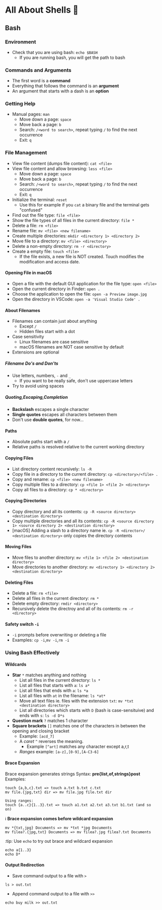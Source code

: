 # All About Shells :shell:

## Bash
### Environment
* Check that you are using bash: `echo $BASH`
  * If you are running bash, you will get the path to bash
  
### Commands and Arguments
* The first word is a __command__
* Everything that follows the command is an __argument__
* An argument that starts with a dash is an __option__

### Getting Help
* Manual pages: `man`
  * Move down a page: `space`
  * Move back a page: `b`
  * Search: `/<word to search>`, repeat typing `/` to find the next occurrence
  * Exit: `q`

### File Management
* View file content (dumps file content): `cat <file>`
* View file content and allow browsing: `less <file>`
  * Move down a page: `space`
  * Move back a page: `b`
  * Search: `/<word to search>`, repeat typing `/` to find the next occurrence
  * Exit: `q`
* Initialize the terminal: `reset`
  * Use this for example if you `cat` a binary file and the terminal gets "confused"
* Find out the file type: `file <file>`
* Show the file types of all files in the current directory: `file *`
* Delete a file: `rm <file>`
* Rename file: `mv <file> <new filename>`
* Create multiple directories: `mkdir <directory 1> <directory 2>`
* Move file to a directory: `mv <file> <directory>`
* Delete a non-empty directory: `rm -r <directory>`
* Create a empty file: `touch <file>`
  * If the file exists, a new file is NOT created. Touch modifies the modification and access date.  
  
#### Opening File in macOS
* Open a file with the default GUI application for the file type: `open <file>`
* Open the current directory in Finder: `open .`
* Choose the application to open the file: `open -a Preview image.jpg`
* Open the directory in VSCode: `open -a 'Visual Studio Code' .`

#### About Filenames
* Filenames can contain just about anything
  * Except `/`
  * Hidden files start with a dot
* Case sensitivity
  * Linux filenames are case sensitive
  * macOS filenames are NOT case sensitive by default
* Extensions are optional
##### Filename Do's and Don'ts
* Use letters, numbers, `-` and `_`
  * If you want to be really safe, don't use uppercase letters
* Try to avoid using spaces
##### Quoting,Escaping,Completion
* __Backslash__ escapes a single character
* __Single quotes__ escapes all characters between them
* Don't use __double quotes__, for now...

#### Paths
* Absolute paths start with a `/`
* Relative paths is resolved relative to the current working directory

#### Copying Files
* List directory content recursively: `ls -R`
* Copy file in a directory to the current directory: `cp <directory>/<file> .`
* Copy and rename: `cp <file> <new filename>`
* Copy multiple files to a directory: `cp <file 1> <file 2> <directory>`
* Copy all files to a directory: `cp * <directory>`

#### Copying Directories
* Copy directory and all its contents: `cp -R <source directory> <destination directory>`
* Copy multiple directories and all its contents: `cp -R <source directory 1> <source directory 2> <destination directory>`
* [macOS] Adding a slash to a directory name ie. `cp -R <director>/ <destination directory>` only copies the directory contents

#### Moving Files
* Move files to another directory: `mv <file 1> <file 2> <destination directory>`
* Move directories to another directory: `mv <directory 1> <directory 2> <destination directory>`

#### Deleting Files
* Delete a file: `rm <file>`
* Delete all files in the current directory: `rm *`
* Delete empty directory: `rmdir <directory>`
* Recursively delete the directroy and all of its contents: `rm -r <directory>`

#### Safety switch `-i`
* `-i` prompts before overwriting or deleting a file
* Examples: `cp -i`,`mv -i`,`rm -i`

### Using Bash Effectively
#### Wildcards
* __Star__ `*` matches anything and nothing
  * List all files in the current directory: `ls *`
  * List all files that starts with `a`: `ls a*`
  * List all files that ends with `a`: `ls *a`
  * List all files with `at` in the filename: `ls *at*`
  * Move all text files ie. files with the extension `txt`: `mv *txt <destination directory>`
  * List all directories which starts with `D` (bash is case-sensituive) and ends with `s`: `ls -d D*s`
* __Question mark__ `?` matches 1 character
* __Square brackets__ `[]` matches one of the characters in between the opening and closing bracket
  * Example: `[acd_7]`
  * A _caret_ `^` reverses the meaning. 
    * Example `[^art]` matches any character except a,r,t
  * _Ranges_ example: `[a-z],[0-9],[A-C3-6]`

#### Brace Expansion
Brace expansion generates strings
Syntax: __pre{list,of,strings}post__
Examples:
```
touch {a,b,c}.txt => touch a.txt b.txt c.txt
mv file.{jpg,txt} dir => mv file.jpg file.txt dir

Using ranges:
touch {a..c}{1..3}.txt => touch a1.txt a2.txt a3.txt b1.txt (and so on)
```
:information_source: __Brace expansion comes before wildcard expansion__
```
mv *{txt,jpg} Documents => mv *txt *jpg Documents
mv filea?.{jpg,txt} Documents => mv filea?.jpg filea?.txt Documents
```
:tip: Use `echo` to try out brace and wildcard expansion
```
echo a{1..3}
echo D*
```
#### Output Redirection
* Save command output to a file with `>`
```
ls > out.txt
```
* Append command output to a file with `>>`
```
echo buy milk >> out.txt
```

